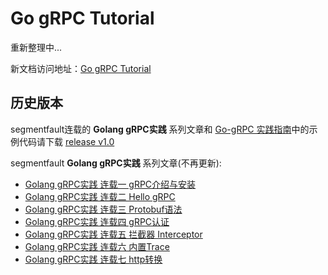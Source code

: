 # Go gRPC Tutorial

重新整理中...

新文档访问地址：[Go gRPC Tutorial](https://jergoo.github.io/go-grpc-tutorial/)

## 历史版本

segmentfault连载的 **Golang gRPC实践** 系列文章和 [Go-gRPC 实践指南](https://github.com/jergoo/go-grpc-practice-guide)中的示例代码请下载 [release v1.0](https://github.com/jergoo/go-grpc-example/releases/tag/v1.0)

segmentfault **Golang gRPC实践** 系列文章(不再更新):

* [Golang gRPC实践 连载一 gRPC介绍与安装](https://segmentfault.com/a/1190000007880647)
* [Golang gRPC实践 连载二 Hello gRPC](https://segmentfault.com/a/1190000007909829)
* [Golang gRPC实践 连载三 Protobuf语法](https://segmentfault.com/a/1190000007917576)
* [Golang gRPC实践 连载四 gRPC认证](https://segmentfault.com/a/1190000007933303)
* [Golang gRPC实践 连载五 拦截器 Interceptor](https://segmentfault.com/a/1190000007997759)
* [Golang gRPC实践 连载六 内置Trace](https://segmentfault.com/a/1190000008087436)  
* [Golang gRPC实践 连载七 http转换](https://segmentfault.com/a/1190000008106582)
